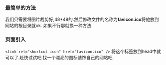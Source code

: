### 最简单的方法
我们只需要将图片裁剪好,48*48的.然后修改文件的名称为**favicon.ico**将他放到网站的根目录就ok.
如果不行那就换一种方法
### 页面引入
`<link rel="shortcut icon" href="favicon.ico" />`
将这个标签放到head中就可以了.赶快试试吧.找一个漂亮的图标装饰自己的网站吧.
